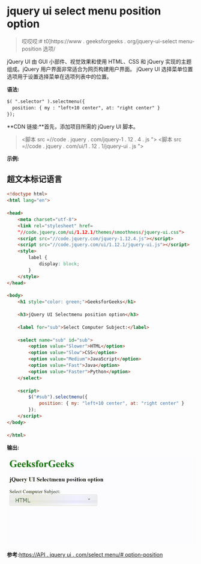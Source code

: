 # jquery ui select menu position option

> 哎哎哎:# t0]https://www . geeksforgeeks . org/jquery-ui-select menu-position 选项/

jQuery UI 由 GUI 小部件、视觉效果和使用 HTML、CSS 和 jQuery 实现的主题组成。jQuery 用户界面非常适合为网页构建用户界面。
jQuery UI 选择菜单位置选项用于设置选择菜单在选项列表中的位置。

**语法:**

```html
$( ".selector" ).selectmenu({
  position: { my : "left+10 center", at: "right center" }
});
```

**CDN 链接:**首先，添加项目所需的 jQuery UI 脚本。

> <link rel="”stylesheet”" href="”//code.jquery.com/ui/1.12.1/themes/smoothness/jquery-ui.css”">
> <脚本 src =//code . jquery . com/jquery-1 . 12 . 4 . js "></脚本>
> <脚本 src =//code . jquery . com/ui/1 . 12 . 1/jquery-ui . js "></脚本>

**示例:**

## 超文本标记语言

```html
<!doctype html>
<html lang="en">

<head>
    <meta charset="utf-8">
    <link rel="stylesheet" href=
    "//code.jquery.com/ui/1.12.1/themes/smoothness/jquery-ui.css">
    <script src="//code.jquery.com/jquery-1.12.4.js"></script>
    <script src="//code.jquery.com/ui/1.12.1/jquery-ui.js"></script>
    <style>
        label {
            display: block;
        }
    </style>
</head>

<body>
    <h1 style="color: green;">GeeksforGeeks</h1>

    <h3>jQuery UI Selectmenu position option</h3>

    <label for="sub">Select Computer Subject:</label>

    <select name="sub" id="sub">
        <option value="Slower">HTML</option>
        <option value="Slow">CSS</option>
        <option value="Medium">JavaScript</option>
        <option value="Fast">Java</option>
        <option value="Faster">Python</option>
    </select>

    <script>
        $("#sub").selectmenu({
            position: { my: "left+10 center", at: "right center" }
        });
    </script>
</body>

</html>
```

**输出:**

![](img/0469992f66346a8401ab7d3215b8fe16.png)

**参考:**[https://API . jquery ui . com/select menu/# option-position](https://api.jqueryui.com/selectmenu/#option-position)